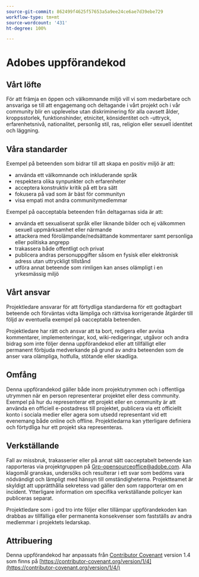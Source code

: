 ```yaml
---
source-git-commit: 862499f4625f57653a5a9ee24ce6ae7d39ebe729
workflow-type: tm+mt
source-wordcount: '431'
ht-degree: 100%

---
```

# Adobes uppförandekod

## Vårt löfte

För att främja en öppen och välkomnande miljö vill vi som medarbetare och ansvariga se till att engagemang och deltagande i vårt projekt och i vår community blir en upplevelse utan diskriminering för alla oavsett ålder, kroppsstorlek, funktionshinder, etnicitet, könsidentitet och -uttryck, erfarenhetsnivå, nationalitet, personlig stil, ras, religion eller sexuell identitet och läggning.

## Våra standarder

Exempel på beteenden som bidrar till att skapa en positiv miljö är att:

* använda ett välkomnande och inkluderande språk
* respektera olika synpunkter och erfarenheter
* acceptera konstruktiv kritik på ett bra sätt
* fokusera på vad som är bäst för communityn
* visa empati mot andra communitymedlemmar

Exempel på oacceptabla beteenden från deltagarnas sida är att:

* använda ett sexualiserat språk eller liknande bilder och ej välkommen sexuell uppmärksamhet eller närmande
* attackera med förolämpande/nedsättande kommentarer samt personliga eller politiska angrepp
* trakassera både offentligt och privat
* publicera andras personuppgifter såsom en fysisk eller elektronisk adress utan uttryckligt tillstånd
* utföra annat beteende som rimligen kan anses olämpligt i en yrkesmässig miljö

## Vårt ansvar

Projektledare ansvarar för att förtydliga standarderna för ett godtagbart beteende och förväntas vidta lämpliga och rättvisa korrigerande åtgärder till följd av eventuella exempel på oacceptabla beteenden.

Projektledare har rätt och ansvar att ta bort, redigera eller avvisa kommentarer, implementeringar, kod, wiki-redigeringar, utgåvor och andra bidrag som inte följer denna uppförandekod eller att tillfälligt eller permanent förbjuda medverkande på grund av andra beteenden som de anser vara olämpliga, hotfulla, stötande eller skadliga.

## Omfång

Denna uppförandekod gäller både inom projektutrymmen och i offentliga utrymmen när en person representerar projektet eller dess community. Exempel på hur du representerar ett projekt eller en community är att använda en officiell e-postadress till projektet, publicera via ett officiellt konto i sociala medier eller agera som utsedd representant vid ett evenemang både online och offline. Projektledarna kan ytterligare definiera och förtydliga hur ett projekt ska representeras.

## Verkställande

Fall av missbruk, trakasserier eller på annat sätt oacceptabelt beteende kan rapporteras via projektgruppen på Grp-opensourceoffice@adobe.com. Alla klagomål granskas, undersöks och resulterar i ett svar som bedöms vara nödvändigt och lämpligt med hänsyn till omständigheterna. Projektteamet är skyldigt att upprätthålla sekretess vad gäller den som rapporterar om en incident.
Ytterligare information om specifika verkställande policyer kan publiceras separat.

Projektledare som i god tro inte följer eller tillämpar uppförandekoden kan drabbas av tillfälliga eller permanenta konsekvenser som fastställs av andra medlemmar i projektets ledarskap.

## Attribuering

Denna uppförandekod har anpassats från [Contributor Covenant](https://contributor-covenant.org) version 1.4 som finns på [https://contributor-covenant.org/version/1/4](https://contributor-covenant.org/version/1/4/)
